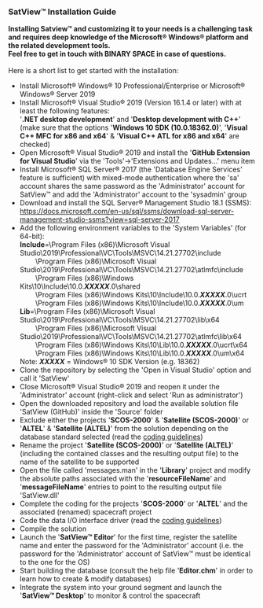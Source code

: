 ### SatView™ Installation Guide<br />
**Installing Satview™ and customizing it to your needs is a challenging task and requires deep knowledge of the Microsoft® Windows® platform and the related development tools.<br />Feel free to get in touch with BINARY SPACE in case of questions.**<br /><br />Here is a short list to get started with the installation:
- Install Microsoft® Windows® 10 Professional/Enterprise or Microsoft® Windows® Server 2019
- Install Microsoft® Visual Studio® 2019 (Version 16.1.4 or later) with at least the following features:<br />'**.NET desktop development**' and '**Desktop development with C++**' (make sure that the options '**Windows 10 SDK (10.0.18362.0)**', '**Visual C++ MFC for x86 and x64**' & '**Visual C++ ATL for x86 and x64**' are checked)
- Open Microsoft® Visual Studio® 2019 and install the '**GitHub Extension for Visual Studio**' via the 'Tools'->'Extensions and Updates...' menu item
- Install Microsoft® SQL Server® 2017 (the 'Database Engine Services' feature is sufficient) with mixed-mode authentication where the 'sa' account shares the same password as the 'Administrator' account for SatView™ and add the 'Administrator' account to the 'sysadmin' group
- Download and install the SQL Server® Management Studio 18.1 (SSMS):<br />https://docs.microsoft.com/en-us/sql/ssms/download-sql-server-management-studio-ssms?view=sql-server-2017
- Add the following environment variables to the 'System Variables' (for 64-bit):<br />
**Include**=\Program Files (x86)\Microsoft Visual Studio\2019\Professional\VC\Tools\MSVC\14.21.27702\include<br/>&nbsp;&nbsp;&nbsp;&nbsp;&nbsp;&nbsp;&nbsp;&nbsp;\Program Files (x86)\Microsoft Visual Studio\2019\Professional\VC\Tools\MSVC\14.21.27702\atlmfc\include<br/>&nbsp;&nbsp;&nbsp;&nbsp;&nbsp;&nbsp;&nbsp;&nbsp;\Program Files (x86)\Windows Kits\10\Include\10.0.***XXXXX***.0\shared<br/>&nbsp;&nbsp;&nbsp;&nbsp;&nbsp;&nbsp;&nbsp;&nbsp;\Program Files (x86)\Windows Kits\10\Include\10.0.***XXXXX***.0\ucrt<br />&nbsp;&nbsp;&nbsp;&nbsp;&nbsp;&nbsp;&nbsp;&nbsp;\Program Files (x86)\Windows Kits\10\Include\10.0.***XXXXX***.0\um<br />
**Lib**=\Program Files (x86)\Microsoft Visual Studio\2019\Professional\VC\Tools\MSVC\14.21.27702\lib\x64<br/>&nbsp;&nbsp;&nbsp;&nbsp;&nbsp;&nbsp;&nbsp;&nbsp;\Program Files (x86)\Microsoft Visual Studio\2019\Professional\VC\Tools\MSVC\14.21.27702\atlmfc\lib\x64<br/>&nbsp;&nbsp;&nbsp;&nbsp;&nbsp;&nbsp;&nbsp;&nbsp;\Program Files (x86)\Windows Kits\10\Lib\10.0.***XXXXX***.0\ucrt\x64<br/>&nbsp;&nbsp;&nbsp;&nbsp;&nbsp;&nbsp;&nbsp;&nbsp;\Program Files (x86)\Windows Kits\10\Lib\10.0.***XXXXX***.0\um\x64<br />
Note: ***XXXXX*** = Windows® 10 SDK Version (e.g. 18362)
- Clone the repository by selecting the 'Open in Visual Studio' option and call it 'SatView'
- Close Microsoft® Visual Studio® 2019 and reopen it under the 'Administrator' account (right-click and select 'Run as administrator')
- Open the downloaded repository and load the available solution file 'SatView (GitHub)' inside the 'Source' folder
- Exclude either the projects '**SCOS-2000**' & '**Satellite (SCOS-2000)**' or '**ALTEL**' & '**Satellite (ALTEL)**' from the solution  depending on the database standard selected (read the [coding guidelines](Coding.md))
- Rename the project '**Satellite (SCOS-2000)**' or '**Satellite (ALTEL)**' (including the contained classes and the resulting output file) to the name of the satellite to be supported
- Open the file called 'messages.man' in the '**Library**' project and modify the absolute paths associated with the '**resourceFileName**' and '**messageFileName**' entries to point to the resulting output file 'SatView.dll'
- Complete the coding for the projects '**SCOS-2000**' or '**ALTEL**' and the associated (renamed) spacecraft project
- Code the data I/O interface driver (read the [coding guidelines](Coding.md))
- Compile the solution
- Launch the '**SatView™ Editor**' for the first time, register the satellite name and enter the password for the 'Administrator' account (i.e. the password for the 'Administrator' account of SatView™ must be identical to the one for the OS)
- Start building the database (consult the help file '**Editor.chm**' in order to learn how to create & modify databases)
- Integrate the system into your ground segment and launch the '**SatView™ Desktop**' to monitor & control the spacecraft
